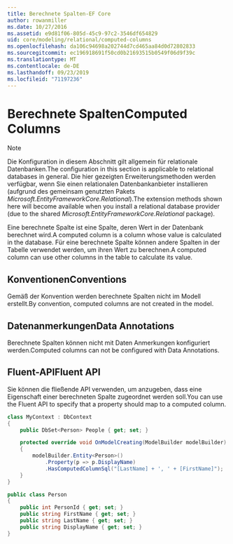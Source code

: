 ```yaml
---
title: Berechnete Spalten-EF Core
author: rowanmiller
ms.date: 10/27/2016
ms.assetid: e9d81f06-805d-45c9-97c2-3546df654829
uid: core/modeling/relational/computed-columns
ms.openlocfilehash: da106c94698a202744d7cd465aa84d0d72802833
ms.sourcegitcommit: ec196918691f50cd0b21693515b0549f06d9f39c
ms.translationtype: MT
ms.contentlocale: de-DE
ms.lasthandoff: 09/23/2019
ms.locfileid: "71197236"
---
```

# <a name="computed-columns"></a><span data-ttu-id="71080-102">Berechnete Spalten</span><span class="sxs-lookup"><span data-stu-id="71080-102">Computed Columns</span></span>

> [!NOTE]  
> <span data-ttu-id="71080-103">Die Konfiguration in diesem Abschnitt gilt allgemein für relationale Datenbanken.</span><span class="sxs-lookup"><span data-stu-id="71080-103">The configuration in this section is applicable to relational databases in general.</span></span> <span data-ttu-id="71080-104">Die hier gezeigten Erweiterungsmethoden werden verfügbar, wenn Sie einen relationalen Datenbankanbieter installieren (aufgrund des gemeinsam genutzten Pakets *Microsoft.EntityFrameworkCore.Relational*).</span><span class="sxs-lookup"><span data-stu-id="71080-104">The extension methods shown here will become available when you install a relational database provider (due to the shared *Microsoft.EntityFrameworkCore.Relational* package).</span></span>

<span data-ttu-id="71080-105">Eine berechnete Spalte ist eine Spalte, deren Wert in der Datenbank berechnet wird.</span><span class="sxs-lookup"><span data-stu-id="71080-105">A computed column is a column whose value is calculated in the database.</span></span> <span data-ttu-id="71080-106">Für eine berechnete Spalte können andere Spalten in der Tabelle verwendet werden, um ihren Wert zu berechnen.</span><span class="sxs-lookup"><span data-stu-id="71080-106">A computed column can use other columns in the table to calculate its value.</span></span>

## <a name="conventions"></a><span data-ttu-id="71080-107">Konventionen</span><span class="sxs-lookup"><span data-stu-id="71080-107">Conventions</span></span>

<span data-ttu-id="71080-108">Gemäß der Konvention werden berechnete Spalten nicht im Modell erstellt.</span><span class="sxs-lookup"><span data-stu-id="71080-108">By convention, computed columns are not created in the model.</span></span>

## <a name="data-annotations"></a><span data-ttu-id="71080-109">Datenanmerkungen</span><span class="sxs-lookup"><span data-stu-id="71080-109">Data Annotations</span></span>

<span data-ttu-id="71080-110">Berechnete Spalten können nicht mit Daten Anmerkungen konfiguriert werden.</span><span class="sxs-lookup"><span data-stu-id="71080-110">Computed columns can not be configured with Data Annotations.</span></span>

## <a name="fluent-api"></a><span data-ttu-id="71080-111">Fluent-API</span><span class="sxs-lookup"><span data-stu-id="71080-111">Fluent API</span></span>

<span data-ttu-id="71080-112">Sie können die fließende API verwenden, um anzugeben, dass eine Eigenschaft einer berechneten Spalte zugeordnet werden soll.</span><span class="sxs-lookup"><span data-stu-id="71080-112">You can use the Fluent API to specify that a property should map to a computed column.</span></span>

<!-- [!code-csharp[Main](samples/core/relational/Modeling/FluentAPI/Relational/ComputedColumn.cs?highlight=9)] -->
``` csharp
class MyContext : DbContext
{
    public DbSet<Person> People { get; set; }

    protected override void OnModelCreating(ModelBuilder modelBuilder)
    {
        modelBuilder.Entity<Person>()
            .Property(p => p.DisplayName)
            .HasComputedColumnSql("[LastName] + ', ' + [FirstName]");
    }
}

public class Person
{
    public int PersonId { get; set; }
    public string FirstName { get; set; }
    public string LastName { get; set; }
    public string DisplayName { get; set; }
}
```
